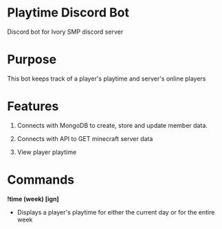 # Playtime Discord Bot
Discord bot for Ivory SMP discord server

# Purpose
This bot keeps track of a player's playtime and server's online players


# Features
1. Connects with MongoDB to create, store and update member data.

2. Connects with API to GET minecraft server data

3. View player playtime


# Commands
**!time (week) [ign]**
- Displays a player's playtime for either the current day or for the entire week
